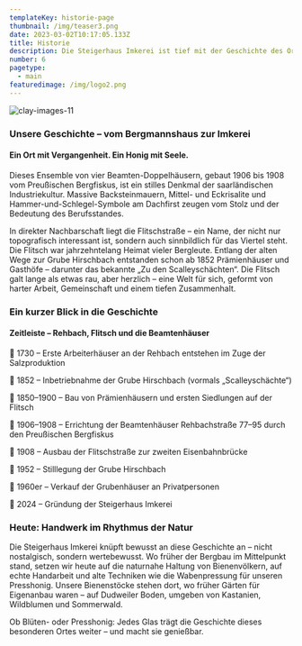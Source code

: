 ```yaml
---
templateKey: historie-page
thumbnail: /img/teaser3.png
date: 2023-03-02T10:17:05.133Z
title: Historie
description: Die Steigerhaus Imkerei ist tief mit der Geschichte des Ortes verwoben. Unser Zuhause – das ehemalige Grubenbeamtenhaus in der Rehbachstraße – wurde Anfang des 20. Jahrhunderts erbaut, mitten im traditionsreichen Arbeiter- und Beamtenviertel von Dudweiler. Wo einst Steiger ihre Familien großzogen und der Bergbau das Leben prägte, summen heute unsere Carnica-Bienen zwischen Lavendel, Kastanienblüten und Gartenkräutern.
number: 6
pagetype:
  - main
featuredimage: /img/logo2.png
---
```


![clay-images-11](/img/beehive.png)
### Unsere Geschichte – vom Bergmannshaus zur Imkerei
#### Ein Ort mit Vergangenheit. Ein Honig mit Seele.

Dieses Ensemble von vier Beamten-Doppelhäusern, gebaut 1906 bis 1908 vom Preußischen Bergfiskus, ist ein stilles Denkmal der saarländischen Industriekultur. Massive Backsteinmauern, Mittel- und Eckrisalite und Hammer-und-Schlegel-Symbole am Dachfirst zeugen vom Stolz und der Bedeutung des Berufsstandes.

In direkter Nachbarschaft liegt die Flitschstraße – ein Name, der nicht nur topografisch interessant ist, sondern auch sinnbildlich für das Viertel steht. Die Flitsch war jahrzehntelang Heimat vieler Bergleute. Entlang der alten Wege zur Grube Hirschbach entstanden schon ab 1852 Prämienhäuser und Gasthöfe – darunter das bekannte „Zu den Scalleyschächten“. Die Flitsch galt lange als etwas rau, aber herzlich – eine Welt für sich, geformt von harter Arbeit, Gemeinschaft und einem tiefen Zusammenhalt.


### Ein kurzer Blick in die Geschichte
#### Zeitleiste – Rehbach, Flitsch und die Beamtenhäuser

📍 1730 – Erste Arbeiterhäuser an der Rehbach entstehen im Zuge der Salzproduktion

📍 1852 – Inbetriebnahme der Grube Hirschbach (vormals „Scalleyschächte“)

📍 1850–1900 – Bau von Prämienhäusern und ersten Siedlungen auf der Flitsch

📍 1906–1908 – Errichtung der Beamtenhäuser Rehbachstraße 77–95 durch den Preußischen Bergfiskus

📍 1908 – Ausbau der Flitschstraße zur zweiten Eisenbahnbrücke

📍 1952 – Stilllegung der Grube Hirschbach

📍 1960er – Verkauf der Grubenhäuser an Privatpersonen

📍 2024 – Gründung der Steigerhaus Imkerei


### Heute: Handwerk im Rhythmus der Natur

Die Steigerhaus Imkerei knüpft bewusst an diese Geschichte an – nicht nostalgisch, sondern wertebewusst. Wo früher der Bergbau im Mittelpunkt stand, setzen wir heute auf die naturnahe Haltung von Bienenvölkern, auf echte Handarbeit und alte Techniken wie die Wabenpressung für unseren Presshonig. Unsere Bienenstöcke stehen dort, wo früher Gärten für Eigenanbau waren – auf Dudweiler Boden, umgeben von Kastanien, Wildblumen und Sommerwald.

Ob Blüten- oder Presshonig: Jedes Glas trägt die Geschichte dieses besonderen Ortes weiter – und macht sie genießbar.

